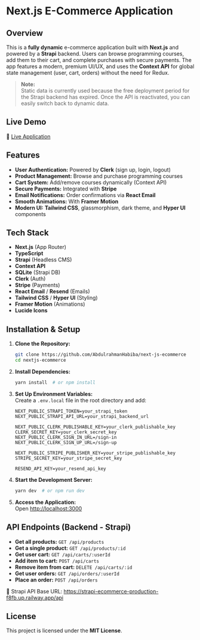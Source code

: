 # Next.js E-Commerce Application

## Overview

This is a **fully dynamic** e-commerce application built with **Next.js** and powered by a **Strapi** backend. Users can browse programming courses, add them to their cart, and complete purchases with secure payments. The app features a modern, premium UI/UX, and uses the **Context API** for global state management (user, cart, orders) without the need for Redux.

> **Note:**  
> Static data is currently used because the free deployment period for the Strapi backend has expired. Once the API is reactivated, you can easily switch back to dynamic data.

## Live Demo

🔗 [Live Application](https://next-js-ecommerce-liard.vercel.app/)

## Features

- **User Authentication:** Powered by **Clerk** (sign up, login, logout)
- **Product Management:** Browse and purchase programming courses
- **Cart System:** Add/remove courses dynamically (Context API)
- **Secure Payments:** Integrated with **Stripe**
- **Email Notifications:** Order confirmations via **React Email**
- **Smooth Animations:** With **Framer Motion**
- **Modern UI:** **Tailwind CSS**, glassmorphism, dark theme, and **Hyper UI** components

## Tech Stack

- **Next.js** (App Router)
- **TypeScript**
- **Strapi** (Headless CMS)
- **Context API**
- **SQLite** (Strapi DB)
- **Clerk** (Auth)
- **Stripe** (Payments)
- **React Email** / **Resend** (Emails)
- **Tailwind CSS** / **Hyper UI** (Styling)
- **Framer Motion** (Animations)
- **Lucide Icons**

## Installation & Setup

1. **Clone the Repository:**

   ```bash
   git clone https://github.com/AbdulrahmanHabiba/next-js-ecommerce
   cd nextjs-ecommerce
   ```

2. **Install Dependencies:**

   ```bash
   yarn install  # or npm install
   ```

3. **Set Up Environment Variables:**  
   Create a `.env.local` file in the root directory and add:

   ```env
   NEXT_PUBLIC_STRAPI_TOKEN=your_strapi_token
   NEXT_PUBLIC_STRAPI_API_URL=your_strapi_backend_url

   NEXT_PUBLIC_CLERK_PUBLISHABLE_KEY=your_clerk_publishable_key
   CLERK_SECRET_KEY=your_clerk_secret_key
   NEXT_PUBLIC_CLERK_SIGN_IN_URL=/sign-in
   NEXT_PUBLIC_CLERK_SIGN_UP_URL=/sign-up

   NEXT_PUBLIC_STRIPE_PUBLISHER_KEY=your_stripe_publishable_key
   STRIPE_SECRET_KEY=your_stripe_secret_key

   RESEND_API_KEY=your_resend_api_key
   ```

4. **Start the Development Server:**

   ```bash
   yarn dev  # or npm run dev
   ```

5. **Access the Application:**  
   Open [http://localhost:3000](http://localhost:3000)

## API Endpoints (Backend - Strapi)

- **Get all products:** `GET /api/products`
- **Get a single product:** `GET /api/products/:id`
- **Get user cart:** `GET /api/carts/:userId`
- **Add item to cart:** `POST /api/carts`
- **Remove item from cart:** `DELETE /api/carts/:id`
- **Get user orders:** `GET /api/orders/:userId`
- **Place an order:** `POST /api/orders`

🔗 Strapi API Base URL: https://strapi-ecommerce-production-f8fb.up.railway.app/api

## License

This project is licensed under the **MIT License**.

